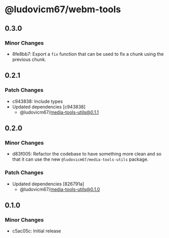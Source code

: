 # @ludovicm67/webm-tools

## 0.3.0

### Minor Changes

- 8fe8bb7: Export a `fix` function that can be used to fix a chunk using the previous chunk.

## 0.2.1

### Patch Changes

- c943838: Include types
- Updated dependencies [c943838]
  - @ludovicm67/media-tools-utils@0.1.1

## 0.2.0

### Minor Changes

- d83f005: Refactor the codebase to have something more clean and so that it can use the new `@ludovicm67/media-tools-utils` package.

### Patch Changes

- Updated dependencies [826791a]
  - @ludovicm67/media-tools-utils@0.1.0

## 0.1.0

### Minor Changes

- c5ac05c: Initial release
